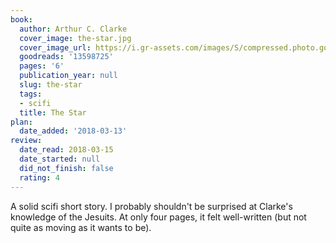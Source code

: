 ```yaml
---
book:
  author: Arthur C. Clarke
  cover_image: the-star.jpg
  cover_image_url: https://i.gr-assets.com/images/S/compressed.photo.goodreads.com/books/1451214185l/13598725._SX98_.jpg
  goodreads: '13598725'
  pages: '6'
  publication_year: null
  slug: the-star
  tags:
  - scifi
  title: The Star
plan:
  date_added: '2018-03-13'
review:
  date_read: 2018-03-15
  date_started: null
  did_not_finish: false
  rating: 4
---
```


A solid scifi short story. I probably shouldn't be surprised at Clarke's knowledge of the Jesuits. At only four pages, it felt well-written (but not quite as moving as it wants to be).
